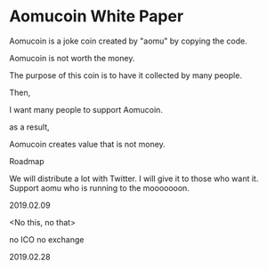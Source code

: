 # Aomucoin White Paper

Aomucoin is a joke coin created by "aomu" by copying the code.

Aomucoin is not worth the money.

The purpose of this coin is to have it collected by many people.

Then,

I want many people to support Aomucoin.

as a result,

Aomucoin creates value that is not money.


Roadmap

We will distribute a lot with Twitter.
I will give it to those who want it.
Support aomu who is running
to the mooooooon.

2019.02.09

<No this, no that>

no ICO
no exchange

2019.02.28

